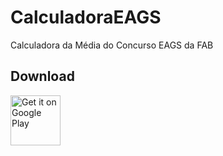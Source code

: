 # CalculadoraEAGS
Calculadora da Média do Concurso EAGS da FAB

Download
--------

[<img src="https://play.google.com/intl/en_us/badges/images/generic/en-play-badge.png"
      alt="Get it on Google Play"
      height="80">](https://play.google.com/store/apps/details?id=io.github.felipedavi.eags_calculator)
